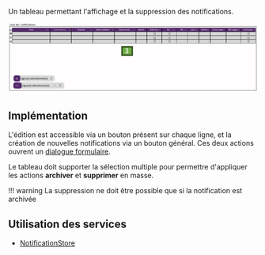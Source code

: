 Un tableau permettant l'affichage et la suppression des notifications.

![](../../medias/notification_admin_table.png)

## Implémentation

L'édition est accessible via un bouton présent sur chaque ligne, et la création de nouvelles notifications via un bouton général. Ces deux actions ouvrent un [dialogue formulaire](./NotificationFormDialog.md).

Le tableau doit supporter la sélection multiple pour permettre d'appliquer les actions **archiver** et **supprimer** en masse.

!!! warning
    La suppression ne doit être possible que si la notification est archivée

## Utilisation des services

- [NotificationStore](../../../Store/NotificationsStore)